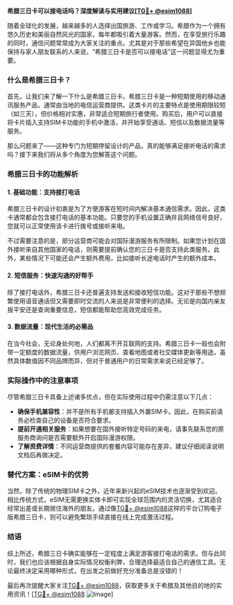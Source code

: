**希腊三日卡可以接电话吗？深度解读与实用建议[[TG💪+ @esim1088](https://t.me/s/esim1088)]**

随着全球化的发展，越来越多的人选择出国旅游、工作或学习。希腊作为一个拥有悠久历史和美丽自然风光的国家，每年都吸引着大量游客。然而，在享受旅行乐趣的同时，通信问题常常成为大家关注的重点。尤其是对于那些希望在异国他乡也能保持与家人朋友联系的人来说，“希腊三日卡是否可以接电话”这一问题显得尤为重要。

### 什么是希腊三日卡？

首先，让我们来了解一下什么是希腊三日卡。希腊三日卡是一种短期使用的移动通讯服务产品，通常由当地的电信运营商提供。这类卡片的主要特点是使用期限较短（如三天），但价格相对实惠，非常适合短期旅行者使用。购买后，用户可以直接将卡片插入支持SIM卡功能的手机中激活，并开始享受通话、短信以及数据流量等服务。

那么问题来了——这种专门为短期停留设计的产品，真的能够满足接听电话的需求吗？接下来我们将从多个角度为您解答这个问题。

### 希腊三日卡的功能解析

#### 1. **基础功能：支持接打电话**
希腊三日卡的设计初衷是为了方便游客在短时间内解决基本通信需求。因此，这类卡通常都会包含接打电话的基本功能。只要您的手机设置正确并且网络信号良好，您就可以正常使用该卡进行拨号或接听来电。

不过需要注意的是，部分运营商可能会对国际漫游服务有所限制。如果您计划在国外接听来自其他国家的电话，则需要提前确认您的三日卡是否支持此类服务。此外，某些情况下可能还会产生额外费用，比如接听长途电话时产生的额外成本。

#### 2. **短信服务：快速沟通的好帮手**
除了接打电话外，希腊三日卡还普遍支持发送和接收短信功能。这对于那些不想频繁使用语音通话但又需要即时交流的人来说是非常便利的选择。无论是向国内亲友报平安还是查询重要信息，短信都能帮助您高效完成任务。

#### 3. **数据流量：现代生活的必需品**
在当今社会，无论身处何地，人们都离不开互联网的支持。希腊三日卡一般也会附带一定额度的数据流量，供用户浏览网页、查看地图或者社交媒体更新等用途。虽然具体数值因不同品牌而异，但对于普通用户的日常需求来说已经足够了。

### 实际操作中的注意事项

尽管希腊三日卡具备上述诸多优点，但在实际使用过程中仍需注意以下几点：

- **确保手机兼容性**：并不是所有手机都支持插入外置SIM卡。因此，在购买前请务必检查自己的设备是否符合要求。
- **提前开通相关服务**：如果想要在国外接听特定号码的来电，请事先联系您的原服务商询问是否需要额外开启国际漫游权限。
- **了解资费详情**：不同运营商提供的套餐内容可能存在差异，建议仔细阅读说明文档后再做决定。

### 替代方案：eSIM卡的优势

当然，除了传统的物理SIM卡之外，近年来新兴起的eSIM技术也逐渐受到欢迎。相比传统方式，eSIM无需更换实体卡即可实现全球范围内的灵活切换，尤其适合经常出差或长期居住海外的朋友。通过像[TG💪+ @esim1088](https://t.me/s/esim1088)这样的平台订购电子版希腊三日卡，则可以避免繁琐手续直接在线上完成激活过程。

### 结语

综上所述，希腊三日卡确实能够在一定程度上满足游客接打电话的需求。但与此同时，我们也应该根据自身实际情况权衡利弊，合理选择最适合自己的通信工具。无论最终决定采用哪种形式，在出发之前做好充分准备总是没错的！

最后再次提醒大家关注[TG💪+ @esim1088](https://t.me/s/esim1088)，获取更多关于希腊及其他目的地的实用资讯！[[TG💪+ @esim1088](https://t.me/s/esim1088) ![Image](https://i.postimg.cc/4NQfJmqS/Snipaste-2025-05-13-00-14-12.png)]